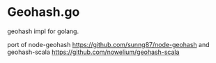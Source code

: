 # Geohash.go

geohash impl for golang.

port of node-geohash <https://github.com/sunng87/node-geohash> and geohash-scala <https://github.com/nowelium/geohash-scala>
